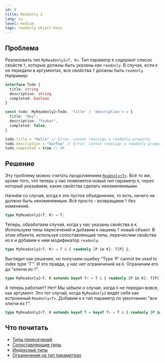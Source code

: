 ```yaml
---
id: 8
title: Readonly 2
lang: ru
level: medium
tags: readonly object-keys
---
```


## Проблема

Реализовать тип `MyReadonly2<T, K>`.
Тип параметр `K` содержит список свойств `T`, которые должны быть указаны как `readonly`.
В случае, если `K` не передали в аргументах, все свойства `T` должны быть `readonly`.
Например:

```typescript
interface Todo {
  title: string
  description: string
  completed: boolean
}

const todo: MyReadonly2<Todo, 'title' | 'description'> = {
  title: "Hey",
  description: "foobar",
  completed: false,
}

todo.title = "Hello" // Error: cannot reassign a readonly property
todo.description = "barFoo" // Error: cannot reassign a readonly property
todo.completed = true // OK
```

## Решение

Эту проблему можно считать продолжением [`Readonly<T>`](./easy-readonly.md).
Всё то же, кроме того, что теперь у нас появляется новый тип параметр `K`, через который указываем, какие свойства сделать неизменяемыми.

Начнём со случая, когда `K` это пустое объединение, то есть, ничего не должно быть неизменяемым.
Всё просто - возвращаем `T` без изменений.

```typescript
type MyReadonly2<T, K> = T;
```

Теперь, обработаем случай, когда у нас указаны свойства в `K`.
Используем типы пересечений и добавим к нашему `T` новый объект.
В этом объекте, используя сопоставляющие типы, перечислим свойства из `K` и добавим к ним модификатор `readonly`.

```typescript
type MyReadonly2<T, K> = T & { readonly [P in K]: T[P] };
```

Выглядит как решение, но получаем ошибку “Type ‘P’ cannot be used to index type ‘T’”.
И это правда, у нас нет ограничений на `K`.
Ограничим его до "ключи из `T`".

```typescript
type MyReadonly2<T, K extends keyof T> = T & { readonly [P in K]: T[P] };
```

А теперь работает?
Нет!
Мы забыли о случае, когда `K` не передан вовсе, как аргумент.
Это тот случай, когда `MyReadonly2` ведёт себя как встроенный `Readonly<T>`.
Добавим к `K` тип параметр по умолчанию "все ключи из `T`".

```typescript
type MyReadonly2<T, K extends keyof T = keyof T> = T & { readonly [P in K]: T[P] };
```

## Что почитать

- [Типы пересечений](https://www.typescriptlang.org/docs/handbook/unions-and-intersections.html#intersection-types)
- [Сопоставляющие типы](https://www.typescriptlang.org/docs/handbook/advanced-types.html#mapped-types)
- [Индексные типы](https://www.typescriptlang.org/docs/handbook/2/indexed-access-types.html)
- [Ограничения на тип параметрах](https://www.typescriptlang.org/docs/handbook/generics.html#using-type-parameters-in-generic-constraints)
